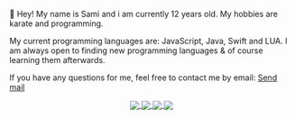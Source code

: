 👋 Hey! My name is Sami and i am currently 12 years old. My hobbies are karate and programming.

My current programming languages are: JavaScript, Java, Swift and LUA.
I am always open to finding new programming languages & of course learning them afterwards.

If you have any questions for me, feel free to contact me by email: [Send mail](mailto:sami@ciqe-esports.de)

<div align="center">
<a href="https://github.com/zekroTJA/Shinpuru">
  <img align="center" src="https://github-readme-stats.vercel.app/api/pin/?username=saamii-ue&repo=Shinpuru&show_icons=true&theme=tokyonight" />
</a>
  <a href="https://github.com/zekroTJA/supercharge">
  <img align="center" src="https://github-readme-stats.vercel.app/api/pin/?username=saamii-ue&repo=supercharge&show_icons=true&theme=tokyonight" />
</a>
  <a href="https://github.com/zekroTJA/voidseeker">
  <img align="center" src="https://github-readme-stats.vercel.app/api/pin/?username=saamii-ue&repo=voidseeker&show_icons=true&theme=tokyonight" />
</a>
  <a href="https://github.com/myrunes/backend">
  <img align="center" src="https://github-readme-stats.vercel.app/api/pin/?username=myrunes&repo=backend&show_icons=true&theme=tokyonight" />
</a>
 </div> 
 <br />
